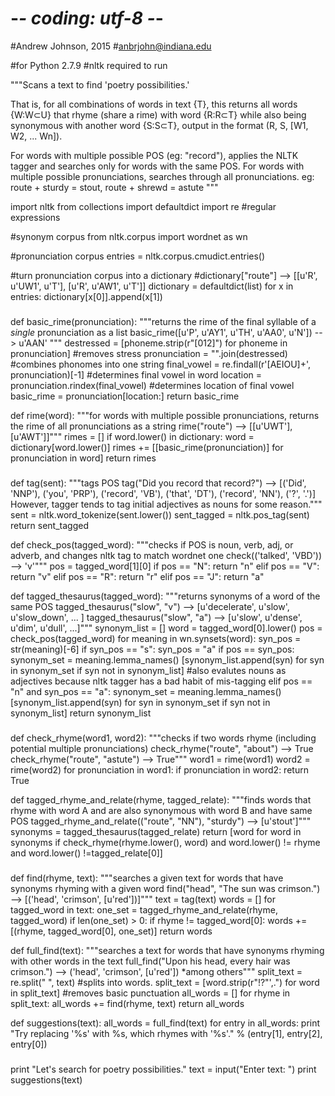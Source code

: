 # -*- coding: utf-8 -*-

#Andrew Johnson, 2015
#anbrjohn@indiana.edu

#for Python 2.7.9
#nltk required to run

"""Scans a text to find 'poetry possibilities.'

That is, for all combinations of words in text {T},
this returns all words {W:W⊂U}  that rhyme (share a rime) with word {R:R⊂T}
while also being synonymous with another word {S:S⊂T},
output in the format (R, S, [W1, W2, ... Wn]).

For words with multiple possible POS (eg: "record"),
applies the NLTK tagger and searches only for words with the same POS.
For words with multiple possible pronunciations, searches through all pronunciations. eg:
route + sturdy = stout, 
route + shrewd = astute
"""

import nltk
from collections import defaultdict
import re #regular expressions

#synonym corpus
from nltk.corpus import wordnet as wn

#pronunciation corpus
entries = nltk.corpus.cmudict.entries()

#turn pronunciation corpus into a dictionary
#dictionary["route"] --> [[u'R', u'UW1', u'T'], [u'R', u'AW1', u'T']]
dictionary = defaultdict(list)
for x in entries:
    dictionary[x[0]].append(x[1])

###

def basic_rime(pronunciation):
    """returns the rime of the final syllable of a *single* pronunciation as a list
    basic_rime([u'P', u'AY1', u'TH', u'AA0', u'N']) --> u'AAN' """
    destressed = [phoneme.strip(r"[012]") for phoneme in pronunciation] #removes stress
    pronunciation = "".join(destressed) #combines phonomes into one string
    final_vowel = re.findall(r'[AEIOU]+', pronunciation)[-1] #determines final vowel in word
    location = pronunciation.rindex(final_vowel) #determines location of final vowel
    basic_rime = pronunciation[location:]
    return basic_rime

def rime(word):
    """for words with multiple possible pronunciations,
    returns the rime of all pronunciations as a string
    rime("route") --> [[u'UWT'], [u'AWT']]"""
    rimes = []
    if word.lower() in dictionary:
        word = dictionary[word.lower()]
        rimes += [[basic_rime(pronunciation)] for pronunciation in word]
    return rimes

###

def tag(sent):
    """tags POS
    tag("Did you record that record?") -->
    [('Did', 'NNP'), ('you', 'PRP'), ('record', 'VB'), ('that', 'DT'), ('record', 'NN'), ('?', '.')]
    However, tagger tends to tag initial adjectives as nouns for some reason."""
    sent = nltk.word_tokenize(sent.lower())
    sent_tagged = nltk.pos_tag(sent)
    return sent_tagged

def check_pos(tagged_word):
    """checks if POS is noun, verb, adj, or adverb, and changes nltk tag to match wordnet one
    check(('talked', 'VBD')) --> 'v'"""
    pos = tagged_word[1][0]
    if pos == "N":
        return "n"
    elif pos == "V":
        return "v"
    elif pos == "R":
        return "r"
    elif pos == "J":
        return "a"

def tagged_thesaurus(tagged_word):
    """returns synonyms of a word of the same POS
    tagged_thesaurus("slow", "v") --> [u'decelerate', u'slow', u'slow_down', ... ]
    tagged_thesaurus("slow", "a") --> [u'slow', u'dense', u'dim', u'dull', ...]"""
    synonym_list = []
    word = tagged_word[0].lower()
    pos = check_pos(tagged_word)
    for meaning in wn.synsets(word):
        syn_pos = str(meaning)[-6]
        if syn_pos == "s":
            syn_pos = "a"
        if pos == syn_pos:
            synonym_set = meaning.lemma_names()
            [synonym_list.append(syn) for syn in synonym_set if syn not in synonym_list]
            #also evalutes nouns as adjectives because nltk tagger has a bad habit of mis-tagging
        elif pos == "n" and syn_pos == "a":
            synonym_set = meaning.lemma_names()
            [synonym_list.append(syn) for syn in synonym_set if syn not in synonym_list]
    return synonym_list

###

def check_rhyme(word1, word2):
    """checks if two words rhyme (including potential multiple pronunciations)
    check_rhyme("route", "about") --> True
    check_rhyme("route", "astute") --> True"""
    word1 = rime(word1)
    word2 = rime(word2)
    for pronunciation in word1:
        if pronunciation in word2:
            return True

def tagged_rhyme_and_relate(rhyme, tagged_relate):
    """finds words that rhyme with word A and are also synonymous with word B and have same POS
    tagged_rhyme_and_relate(("route", "NN"), "sturdy") --> [u'stout']"""
    synonyms = tagged_thesaurus(tagged_relate)
    return [word for word in synonyms if
            check_rhyme(rhyme.lower(), word) and word.lower() != rhyme and word.lower() !=tagged_relate[0]]

###

def find(rhyme, text):
    """searches a given text for words that have synonyms rhyming with a given word
     find("head", "The sun was crimson.") --> [('head', 'crimson', [u'red'])]"""
    text = tag(text)
    words = []
    for tagged_word in text:
        one_set = tagged_rhyme_and_relate(rhyme, tagged_word)
        if len(one_set) > 0:
            if rhyme != tagged_word[0]:
                words += [(rhyme, tagged_word[0], one_set)]
    return words

def full_find(text):
    """searches a text for words that have synonyms rhyming with other words in the text
    full_find("Upon his head, every hair was crimson.") --> ('head', 'crimson', [u'red'])  *among others"""
    split_text = re.split(" ", text) #splits into words.
    split_text = [word.strip(r"!?\"\',.") for word in split_text] #removes basic punctuation
    all_words = [] 
    for rhyme in split_text:
        all_words += find(rhyme, text)
    return all_words

def suggestions(text):
    all_words = full_find(text)
    for entry in all_words:
        print "Try replacing '%s' with %s, which rhymes with '%s'." % (entry[1], entry[2], entry[0])

###

print "Let's search for poetry possibilities."
text = input("Enter text: ")
print suggestions(text)

